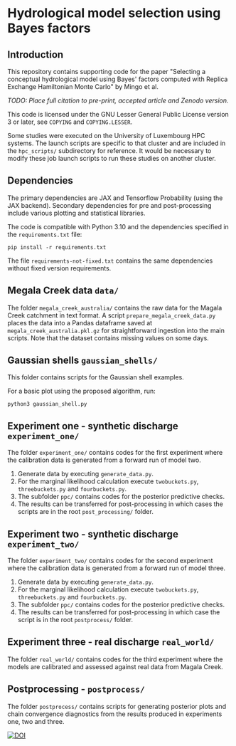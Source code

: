 # Hydrological model selection using Bayes factors

## Introduction

This repository contains supporting code for the paper "Selecting a conceptual
hydrological model using Bayes' factors computed with Replica Exchange
Hamiltonian Monte Carlo" by Mingo et al.

*TODO: Place full citation to pre-print, accepted article and Zenodo version.*

This code is licensed under the GNU Lesser General Public License version 3 or
later, see `COPYING` and `COPYING.LESSER`.

Some studies were executed on the University of Luxembourg HPC systems. The
launch scripts are specific to that cluster and are included in the
`hpc_scripts/` subdirectory for reference. It would be necessary to modify
these job launch scripts to run these studies on another cluster.

## Dependencies

The primary dependencies are JAX and Tensorflow Probability (using the JAX
backend). Secondary dependencies for pre and post-processing include various
plotting and statistical libraries. 

The code is compatible with Python 3.10 and the dependencies specified in the
`requirements.txt` file:

    pip install -r requirements.txt

The file `requirements-not-fixed.txt` contains the same dependencies without
fixed version requirements.

## Megala Creek data `data/`

The folder `megala_creek_australia/` contains the raw data for the Magala Creek
catchment in text format. A script `prepare_megala_creek_data.py` places the
data into a Pandas dataframe saved at `megala_creek_australia.pkl.gz` for
straightforward ingestion into the main scripts. Note that the dataset contains
missing values on some days.

## Gaussian shells `gaussian_shells/`

This folder contains scripts for the Gaussian shell examples.

For a basic plot using the proposed algorithm, run:

    python3 gaussian_shell.py

## Experiment one - synthetic discharge `experiment_one/`

The folder `experiment_one/` contains codes for the first experiment where 
the calibration data is generated from a forward run of model two.

1. Generate data by executing `generate_data.py`.
2. For the marginal likelihood calculation execute `twobuckets.py`,
   `threebuckets.py` and `fourbuckets.py`.
3. The subfolder `ppc/` contains codes for the posterior predictive checks.
4. The results can be transferred for post-processing in which cases the
   scripts are in the root `post_processing/` folder.

## Experiment two - synthetic discharge `experiment_two/` 

The folder `experiment_two/` contains codes for the second experiment where 
the calibration data is generated from a forward run of model three.

1. Generate data by executing `generate_data.py`.
2. For the marginal likelihood calculation execute `twobuckets.py`,
   `threebuckets.py` and `fourbuckets.py`.
3. The subfolder `ppc/` contains codes for the posterior predictive checks.
4. The results can be transferred for post-processing in which case the
   script is in the root `postprocess/` folder.

## Experiment three - real discharge `real_world/` 

The folder `real_world/` contains codes for the third experiment where the
models are calibrated and assessed against real data from Magala Creek.

## Postprocessing - `postprocess/` 

The folder `postprocess/` contains scripts for generating posterior plots and
chain convergence diagnostics from the results produced in experiments one, two
and three. 

[![DOI](https://zenodo.org/badge/605141673.svg)](https://zenodo.org/doi/10.5281/zenodo.10202092)
